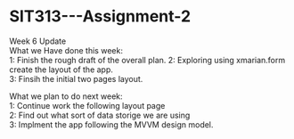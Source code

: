 # SIT313---Assignment-2
Week 6 Update  
What we Have done this week:  
1: Finish the rough draft of the overall plan. 
2: Exploring using xmarian.form create the layout of the app.   
3: Finsih the initial two pages layout.  

What we plan to do next week:  
1: Continue work the following layout page  
2: Find out what sort of data storige we are using  
3: Implment the app  following the MVVM design model.


